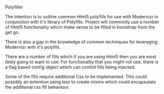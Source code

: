 Polyfiller

The intention is to outline common Html5 polyfills for use with Modernizr in conjunction with it's library of Polyfills.
Project will commonly use a number of Html5 functionality which make sense to be filled in bootstrap from the get go.

There is also a gap in the knowledge of common techniques for leveraging Modernizr with it's polyfils.

There are a number of fills which if you are using Html5 then you are most likely going to want to use.
For functionality that you might not use, there is a flag based config object which can control fills being injected.

Some of the fills require additional Css to be implemented. This could possibly an extention using less to create mixins which could encapsulate the additional css fill behaviour.